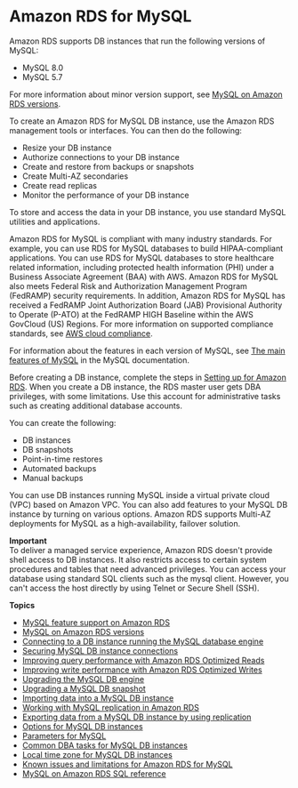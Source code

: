 # Amazon RDS for MySQL<a name="CHAP_MySQL"></a>

Amazon RDS supports DB instances that run the following versions of MySQL:
+ MySQL 8\.0
+ MySQL 5\.7

For more information about minor version support, see [MySQL on Amazon RDS versions](MySQL.Concepts.VersionMgmt.md)\.

To create an Amazon RDS for MySQL DB instance, use the Amazon RDS management tools or interfaces\. You can then do the following:
+ Resize your DB instance
+ Authorize connections to your DB instance
+ Create and restore from backups or snapshots
+ Create Multi\-AZ secondaries
+ Create read replicas
+ Monitor the performance of your DB instance

To store and access the data in your DB instance, you use standard MySQL utilities and applications\.

Amazon RDS for MySQL is compliant with many industry standards\. For example, you can use RDS for MySQL databases to build HIPAA\-compliant applications\. You can use RDS for MySQL databases to store healthcare related information, including protected health information \(PHI\) under a Business Associate Agreement \(BAA\) with AWS\. Amazon RDS for MySQL also meets Federal Risk and Authorization Management Program \(FedRAMP\) security requirements\. In addition, Amazon RDS for MySQL has received a FedRAMP Joint Authorization Board \(JAB\) Provisional Authority to Operate \(P\-ATO\) at the FedRAMP HIGH Baseline within the AWS GovCloud \(US\) Regions\. For more information on supported compliance standards, see [AWS cloud compliance](http://aws.amazon.com/compliance/)\.

For information about the features in each version of MySQL, see [The main features of MySQL](https://dev.mysql.com/doc/refman/8.0/en/features.html) in the MySQL documentation\.

Before creating a DB instance, complete the steps in [Setting up for Amazon RDS](CHAP_SettingUp.md)\. When you create a DB instance, the RDS master user gets DBA privileges, with some limitations\. Use this account for administrative tasks such as creating additional database accounts\.

You can create the following:
+ DB instances
+ DB snapshots
+ Point\-in\-time restores
+ Automated backups
+ Manual backups

You can use DB instances running MySQL inside a virtual private cloud \(VPC\) based on Amazon VPC\. You can also add features to your MySQL DB instance by turning on various options\. Amazon RDS supports Multi\-AZ deployments for MySQL as a high\-availability, failover solution\.

**Important**  
To deliver a managed service experience, Amazon RDS doesn't provide shell access to DB instances\. It also restricts access to certain system procedures and tables that need advanced privileges\. You can access your database using standard SQL clients such as the mysql client\. However, you can't access the host directly by using Telnet or Secure Shell \(SSH\)\.

**Topics**
+ [MySQL feature support on Amazon RDS](MySQL.Concepts.FeatureSupport.md)
+ [MySQL on Amazon RDS versions](MySQL.Concepts.VersionMgmt.md)
+ [Connecting to a DB instance running the MySQL database engine](USER_ConnectToInstance.md)
+ [Securing MySQL DB instance connections](securing-mysql-connections.md)
+ [Improving query performance with Amazon RDS Optimized Reads](rds-optimized-reads.md)
+ [Improving write performance with Amazon RDS Optimized Writes](rds-optimized-writes.md)
+ [Upgrading the MySQL DB engine](USER_UpgradeDBInstance.MySQL.md)
+ [Upgrading a MySQL DB snapshot](USER_UpgradeDBSnapshot.MySQL.md)
+ [Importing data into a MySQL DB instance](MySQL.Procedural.Importing.Other.md)
+ [Working with MySQL replication in Amazon RDS](USER_MySQL.Replication.md)
+ [Exporting data from a MySQL DB instance by using replication](MySQL.Procedural.Exporting.NonRDSRepl.md)
+ [Options for MySQL DB instances](Appendix.MySQL.Options.md)
+ [Parameters for MySQL](Appendix.MySQL.Parameters.md)
+ [Common DBA tasks for MySQL DB instances](Appendix.MySQL.CommonDBATasks.md)
+ [Local time zone for MySQL DB instances](MySQL.Concepts.LocalTimeZone.md)
+ [Known issues and limitations for Amazon RDS for MySQL](MySQL.KnownIssuesAndLimitations.md)
+ [MySQL on Amazon RDS SQL reference](Appendix.MySQL.SQLRef.md)